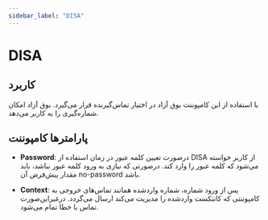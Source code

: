 ```yaml
---
sidebar_label: "DISA"
---
```



# DISA


## کاربرد

با استفاده از این کامپوننت بوق آزاد در اختیار تماس‌گیرنده قرار می‌گیرد. بوق آزاد امکان شماره‌‌گیری را به کاربر می‌‌دهد.


## پارامترها کامپوننت

- **Password**: درصورت تعیین کلمه عبور در زمان استفاده از DISA از کاربر خواسته می‌‌شود که کلمه عبور را وارد کند. درصورتی که نیازی به ورود کلمه عبور نباشد، باید مقدار پیش‌‌فرض آن no-password باشد.

- **Context**: پس از ورود شماره، شماره واردشده همانند تماس‌‌های خروجی به کامپوننتی که کانتکست واردشده را مدیریت می‌‌کند ارسال می‌‌گردد. درغیراین‌‌صورت تماس با خطا تمام می‌‌شود.